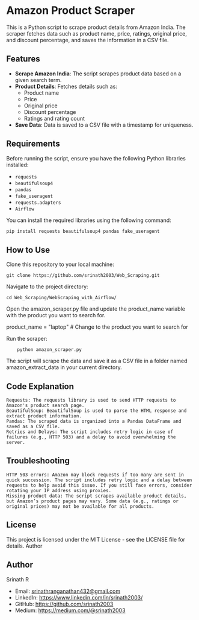 # Amazon Product Scraper

This is a Python script to scrape product details from Amazon India. The scraper fetches data such as product name, price, ratings, original price, and discount percentage, and saves the information in a CSV file.

## Features

- **Scrape Amazon India**: The script scrapes product data based on a given search term.
- **Product Details**: Fetches details such as:
  - Product name
  - Price
  - Original price
  - Discount percentage
  - Ratings and rating count
- **Save Data**: Data is saved to a CSV file with a timestamp for uniqueness.

## Requirements

Before running the script, ensure you have the following Python libraries installed:

- `requests`
- `beautifulsoup4`
- `pandas`
- `fake_useragent`
- `requests.adapters`
- `Airflow`

You can install the required libraries using the following command:

```bash
pip install requests beautifulsoup4 pandas fake_useragent
```
## How to Use

   Clone this repository to your local machine:
```
git clone https://github.com/srinath2003/Web_Scraping.git
```
Navigate to the project directory:
```
cd Web_Scraping/WebScraping_with_Airflow/
```
Open the amazon_scraper.py file and update the product_name variable with the product you want to search for.

product_name = "laptop"  # Change to the product you want to search for

Run the scraper:
```
    python amazon_scraper.py
```
   The script will scrape the data and save it as a CSV file in a folder named amazon_extract_data in your current directory.

## Code Explanation

    Requests: The requests library is used to send HTTP requests to Amazon's product search page.
    BeautifulSoup: BeautifulSoup is used to parse the HTML response and extract product information.
    Pandas: The scraped data is organized into a Pandas DataFrame and saved as a CSV file.
    Retries and Delays: The script includes retry logic in case of failures (e.g., HTTP 503) and a delay to avoid overwhelming the server.

## Troubleshooting

    HTTP 503 errors: Amazon may block requests if too many are sent in quick succession. The script includes retry logic and a delay between requests to help avoid this issue. If you still face errors, consider rotating your IP address using proxies.
    Missing product data: The script scrapes available product details, but Amazon’s product pages may vary. Some data (e.g., ratings or original prices) may not be available for all products.

## License
This project is licensed under the MIT License - see the LICENSE file for details.
Author
## Author
Srinath R
- Email: srinathranganathan432@gmail.com
- LinkedIn: https://www.linkedin.com/in/srinath2003/
- GitHub: https://github.com/srinath2003
- Medium: https://medium.com/@srinath2003
